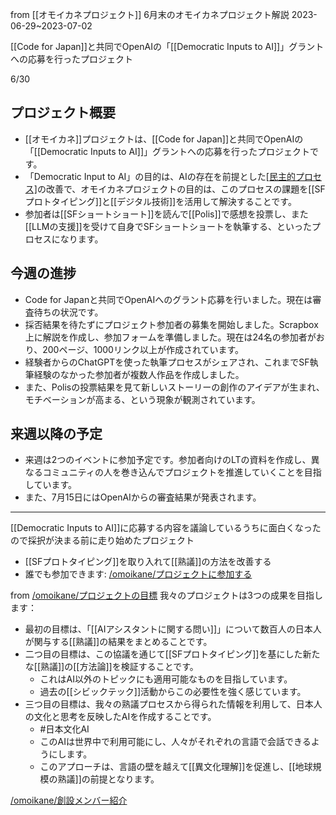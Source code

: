 
from [[オモイカネプロジェクト]]
6月末のオモイカネプロジェクト解説
2023-06-29~2023-07-02

[[Code for Japan]]と共同でOpenAIの「[[Democratic Inputs to AI]]」グラントへの応募を行ったプロジェクト

6/30
## プロジェクト概要
- [[オモイカネ]]プロジェクトは、[[Code for Japan]]と共同でOpenAIの「[[Democratic Inputs to AI]]」グラントへの応募を行ったプロジェクトです。
- 「Democratic Input to AI」の目的は、AIの存在を前提とした[[民主的プロセス]](=大勢の人による[[意思決定]]プロセス)の改善で、オモイカネプロジェクトの目的は、このプロセスの課題を[[SFプロトタイピング]]と[[デジタル技術]]を活用して解決することです。
- 参加者は[[SFショートショート]]を読んで[[Polis]]で感想を投票し、また[[LLMの支援]]を受けて自身でSFショートショートを執筆する、といったプロセスになります。

## 今週の進捗
- Code for Japanと共同でOpenAIへのグラント応募を行いました。現在は審査待ちの状況です。
- 採否結果を待たずにプロジェクト参加者の募集を開始しました。Scrapbox上に解説を作成し、参加フォームを準備しました。現在は24名の参加者がおり、200ページ、1000リンク以上が作成されています。
- 経験者からのChatGPTを使った執筆プロセスがシェアされ、これまでSF執筆経験のなかった参加者が複数人作品を作成しました。
- また、Polisの投票結果を見て新しいストーリーの創作のアイデアが生まれ、モチベーションが高まる、という現象が観測されています。

## 来週以降の予定
- 来週は2つのイベントに参加予定です。参加者向けのLTの資料を作成し、異なるコミュニティの人を巻き込んでプロジェクトを推進していくことを目指しています。
- また、7月15日にはOpenAIからの審査結果が発表されます。


-----
[[Democratic Inputs to AI]]に応募する内容を議論しているうちに面白くなったので採択が決まる前に走り始めたプロジェクト
- [[SFプロトタイピング]]を取り入れて[[熟議]]の方法を改善する
- 誰でも参加できます: [/omoikane/プロジェクトに参加する](https://scrapbox.io/omoikane/プロジェクトに参加する)

from [/omoikane/プロジェクトの目標](https://scrapbox.io/omoikane/プロジェクトの目標)
我々のプロジェクトは3つの成果を目指します：
- 最初の目標は、「[[AIアシスタントに関する問い]]」について数百人の日本人が関与する[[熟議]]の結果をまとめることです。
- 二つ目の目標は、この協議を通じて[[SFプロトタイピング]]を基にした新たな[[熟議]]の[[方法論]]を検証することです。
    - これはAI以外のトピックにも適用可能なものを目指しています。
    - 過去の[[シビックテック]]活動からこの必要性を強く感じています。
- 三つ目の目標は、我々の熟議プロセスから得られた情報を利用して、日本人の文化と思考を反映したAIを作成することです。
    - #日本文化AI
    - このAIは世界中で利用可能にし、人々がそれぞれの言語で会話できるようにします。
    - このアプローチは、言語の壁を越えて[[異文化理解]]を促進し、[[地球規模の熟議]]の前提となります。

[/omoikane/創設メンバー紹介](https://scrapbox.io/omoikane/創設メンバー紹介)

